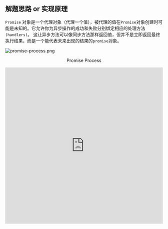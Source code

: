 ## 解题思路 or 实现原理

`Promise` 对象是一个代理对象（代理一个值），被代理的值在`Promise`对象创建时可能是未知的。它允许你为异步操作的成功和失败分别绑定相应的处理方法`(handlers)`。 这让异步方法可以像同步方法那样返回值，但并不是立即返回最终执行结果，而是一个能代表未来出现的结果的`promise`对象。

![promise-process.png](@images/src/promise/images/promise-process.png)

<p align="center">Promise Process</p>

<iframe src="https://promisesaplus.com/" width="100%" height="500px" frameborder="0" />

<p align="center">Promise A+</p>

<iframe src="//liubin.org/promises-book/" width="100%" height="500px" frameborder="0" />

<p align="center">JavaScript Promise 迷你书</p>

## 实现代码

<<< @/src/promise/index.ts

## 参考

[Promises/A+规范](https://promisesaplus.com/) -> [【翻译】Promises/A+规范](https://www.ituring.com.cn/article/66566)

[Github Promise](https://github.com/then/promise) -> [Document](https://www.promisejs.org/)

[JavaScript Promise 迷你书](http://liubin.org/promises-book)

[MDN Promise](https://developer.mozilla.org/en-US/docs/Web/JavaScript/Reference/Global_Objects/Promise)

[手写实现满足 Promise/A+ 规范的 Promise](https://www.jianshu.com/p/8d5c3a9e6181)

[BAT 前端经典面试问题：史上最最最详细的手写 Promise 教程](https://juejin.im/post/5b2f02cd5188252b937548ab)

[MDN Promise.finally](https://developer.mozilla.org/zh-CN/docs/Web/JavaScript/Reference/Global_Objects/Promise/finally)
